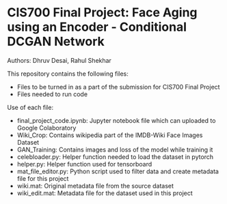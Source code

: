 # CIS700 Final Project: Face Aging using an Encoder - Conditional DCGAN Network
Authors: Dhruv Desai, Rahul Shekhar

This repository contains the following files:
 * Files to be turned in as a part of the submission for CIS700 Final Project
 * Files needed to run code

Use of each file:
* final_project_code.ipynb: Jupyter notebook file which can uploaded to Google Colaboratory
* Wiki_Crop: Contains wikipedia part of the IMDB-Wiki Face Images Dataset
* GAN_Training: Contains images and loss of the model while training it
* celebloader.py: Helper function needed to load the dataset in pytorch
* helper.py: Helper function used for tensorboard
* mat_file_editor.py: Python script used to filter data and create metadata file for this project
* wiki.mat: Original metadata file from the source dataset
* wiki_edit.mat: Metadata file for the dataset used in this project
